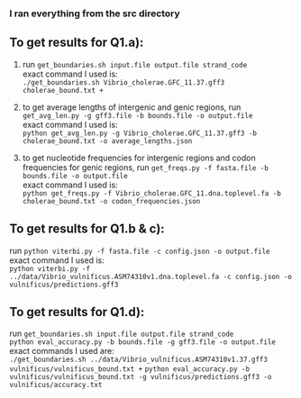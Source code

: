 ### I ran everything from the src directory

## To get results for Q1.a):
1. run `get_boundaries.sh input.file output.file strand_code`\
exact command I used is:\
`./get_boundaries.sh Vibrio_cholerae.GFC_11.37.gff3 cholerae_bound.txt +`

2. to get average lengths of intergenic and genic regions, run `get_avg_len.py -g gff3.file -b bounds.file -o output.file`\
exact command I used is:\
`python get_avg_len.py -g Vibrio_cholerae.GFC_11.37.gff3 -b cholerae_bound.txt -o average_lengths.json`

3. to get nucleotide frequencies for intergenic regions and codon frequencies for genic regions, run `get_freqs.py -f fasta.file -b bounds.file -o output.file`\
exact command I used is:\
`python get_freqs.py -f Vibrio_cholerae.GFC_11.dna.toplevel.fa -b cholerae_bound.txt -o codon_frequencies.json`

## To get results for Q1.b & c):
run `python viterbi.py -f fasta.file -c config.json -o output.file`\
exact command I used is:\
`python viterbi.py -f ../data/Vibrio_vulnificus.ASM74310v1.dna.toplevel.fa -c config.json -o vulnificus/predictions.gff3`

## To get results for Q1.d):
run `get_boundaries.sh input.file output.file strand_code`\
`python eval_accuracy.py -b bounds.file -g gff3.file -o output.file`\
exact commands I used are:\
`./get_boundaries.sh ../data/Vibrio_vulnificus.ASM74310v1.37.gff3 vulnificus/vulnificus_bound.txt +`
`python eval_accuracy.py -b vulnificus/vulnificus_bound.txt -g vulnificus/predictions.gff3 -o vulnificus/accuracy.txt`